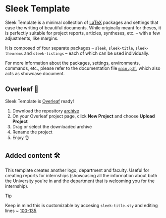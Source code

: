 # Sleek Template

Sleek Template is a minimal collection of [LaTeX](https://www.latex-project.org/) packages and settings that ease the writing of beautiful documents. While originally meant for theses, it is perfectly suitable for project reports, articles, syntheses, etc. – with a few adjustments, like margins.

It is composed of four separate packages – `sleek`, `sleek-title`, `sleek-theorems` and `sleek-listings` – each of which can be used individually.

For more information about the packages, settings, environments, commands, etc., please refer to the documentation file [`main.pdf`](main.pdf), which also acts as showcase document.

## Overleaf :leaves:

Sleek Template is [Overleaf](https://www.overleaf.com/) ready!

1. Download the repository [archive](https://github.com/francois-rozet/sleek-template/archive/overleaf.zip)
2. On your Overleaf project page, click **New Project** and choose **Upload Project**
3. Drag or select the downloaded archive
4. Rename the project
5. Enjoy :ok_hand:

## Added content 🛠️

This template creates another logo, department and faculty. Useful for creating reports for internships (showcasing all the information about both the University you're in and the department that is welcoming you for the internship).

> [!TIP]
> Keep in mind this is customizable by accesing `sleek-title.sty` and editing lines ~ [100-135](https://github.com/rmarc29/sleek-template-double-department-report/blob/master/packages/sleek-title.sty).

